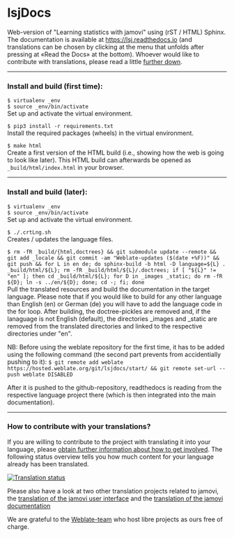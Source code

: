# lsjDocs

Web-version of "Learning statistics with jamovi" using (rST / HTML) Sphinx. The documentation is available at https://lsj.readthedocs.io (and translations can be chosen by clicking at the menu that unfolds after pressing at «Read the Docs» at the bottom). Whoever would like to contribute with translations, please read a little [further down](#translate).

-----------

### Install and build (first time):

   `$ virtualenv _env`<br>
   `$ source _env/bin/activate`<br>
   Set up and activate the virtual environment.<br>

   `$ pip3 install -r requirements.txt`<br>
   Install the required packages (wheels) in the virtual environment.<br>

   `$ make html`<br>
   Create a first version of the HTML build (i.e., showing how the web is going to look like later). This HTML build can afterwards be opened as `_build/html/index.html` in your browser.<br>

-----------

### Install and build (later):

   `$ virtualenv _env`<br>
   `$ source _env/bin/activate`<br>
   Set up and activate the virtual environment.<br>

   `$ ./.crtLng.sh`<br>
   Creates / updates the language files.

   `$ rm -fR _build/{html,doctrees} && git submodule update --remote && git add _locale && git commit -am "Weblate-updates ($(date +%F))" && git push && for L in en de; do sphinx-build -b html -D language=${L} . _build/html/${L}; rm -fR _build/html/${L}/.doctrees; if [ "${L}" != "en" ]; then cd _build/html/${L}; for D in _images _static; do rm -fR ${D}; ln -s ../en/${D}; done; cd -; fi; done`<br>
   Pull the translated resources and build the documentation in the target language. Please note that if you would like to build for any other language than English (en) or German (de) you will have to add the language code in the for loop. After building, the doctree-pickles are removed and, if the lanaguage is not English (default), the directories _images and _static are removed from the translated directories and linked to the respective directories under "en".<br>

   NB: Before using the weblate repository for the first time, it has to be added using the following command (the second part prevents from accidentially pushing to it):
   `$ git remote add weblate https://hosted.weblate.org/git/lsjdocs/start/ && git remote set-url --push weblate DISABLED`

   After it is pushed to the github-repository, readthedocs is reading from the respective language project there (which is then integrated into the main documentation).<br>

-----------

### How to contribute with your translations?<a name="translate"></a>

If you are willing to contribute to the project with translating it into your language, please [obtain further information about how to get involved](https://hosted.weblate.org/engage/lsjdocs/). The following status overview tells you how much content for your language already has been translated.

<a href="https://hosted.weblate.org/engage/lsjdocs/">
<img src="https://hosted.weblate.org/widgets/lsjdocs/-/multi-auto.svg" alt="Translation status" />
</a>

Please also have a look at two other translation projects related to jamovi, the [translation of the jamovi user interface](https://hosted.weblate.org/engage/jamovi/) and the [translation of the jamovi documentation](https://hosted.weblate.org/engage/jamovidocs/)

We are grateful to the [Weblate-team](https://weblate.org/) who host libre projects as ours free of charge.
